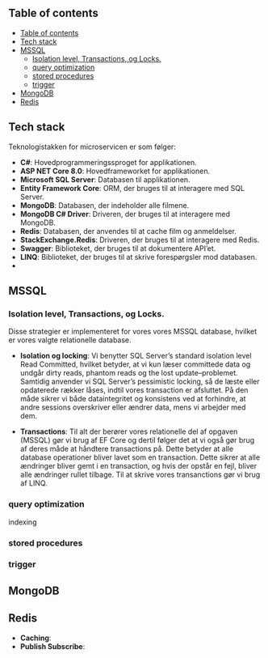 

## Table of contents
- [Table of contents](#table-of-contents)
- [Tech stack](#tech-stack)
- [MSSQL](#mssql)
  - [Isolation level, Transactions, og Locks.](#isolation-level-transactions-og-locks)
  - [query optimization](#query-optimization)
  - [stored procedures](#stored-procedures)
  - [trigger](#trigger)
- [MongoDB](#mongodb)
- [Redis](#redis)

## Tech stack
Teknologistakken for microservicen er som følger:
- **C#**: Hovedprogrammeringssproget for applikationen.
- **ASP NET Core 8.0**: Hovedframeworket for applikationen.
- **Microsoft SQL Server**: Databasen til applikationen.
- **Entity Framework Core**: ORM, der bruges til at interagere med SQL Server.
- **MongoDB**: Databasen, der indeholder alle filmene.
- **MongoDB C# Driver**: Driveren, der bruges til at interagere med MongoDB.
- **Redis**: Databasen, der anvendes til at cache film og anmeldelser.
- **StackExchange.Redis**: Driveren, der bruges til at interagere med Redis.
- **Swagger**: Biblioteket, der bruges til at dokumentere API’et.
- **LINQ**: Biblioteket, der bruges til at skrive forespørgsler mod databasen.
- 



## MSSQL

### Isolation level, Transactions, og Locks.


Disse strategier er implementeret for vores vores MSSQL database, hvilket er vores valgte relationelle database.

- **Isolation og locking**: Vi benytter SQL Server’s standard isolation level Read Committed, hvilket betyder, at vi kun læser committede data og undgår dirty reads, phantom reads og the lost update–problemet. Samtidig anvender vi SQL Server’s pessimistic locking, så de læste eller opdaterede rækker låses, indtil vores transaction er afsluttet. På den måde sikrer vi både dataintegritet og konsistens ved at forhindre, at andre sessions overskriver eller ændrer data, mens vi arbejder med dem.
  

- **Transactions**: Til alt der berører vores relationelle del af opgaven (MSSQL) gør vi brug af EF Core og dertil følger det at vi også gør brug af deres måde at håndtere transactions på. Dette betyder at alle database operationer bliver lavet som en transaction. Dette sikrer at alle ændringer bliver gemt i en transaction, og hvis der opstår en fejl, bliver alle ændringer rullet tilbage. Til at skrive vores transanctions gør vi brug af LINQ.

### query optimization
indexing

### stored procedures

### trigger

## MongoDB

## Redis

- **Caching**:
- **Publish Subscribe**:

